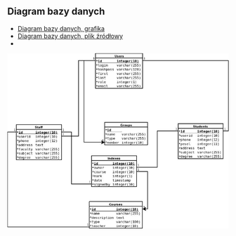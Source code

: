 ## Diagram bazy danych

- [Diagram bazy danych, grafika](https://raw.githubusercontent.com/rszczers/Indeks/master/DB/db.jpeg)  
- [Diagram bazy danych, plik źródłowy](https://github.com/rszczers/Indeks/raw/master/DB/db.dia)  
- 
![DFD](./db.jpeg)
